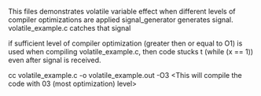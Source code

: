 This files demonstrates volatile variable effect when different levels of compiler optimizations are applied
signal_generator generates signal. volatile_example.c catches that signal

if sufficient level of compiler optimization (greater then or equal to O1) is used when compiling volatile_example.c, then code stucks t (while (x == 1)) even after signal is received.

cc volatile_example.c -o  volatile_example.out -O3 <This will compile the code with 03 (most optimization) level>
